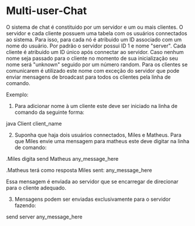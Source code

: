 # Multi-user-Chat

O sistema de chat é constituido por um servidor e um ou mais clientes. O servidor e cada cliente possuem uma tabela com os usuários connectados ao sistema. Para isso, para cada nó é atribuido um ID associado com um nome do usuário. Por padrão o servidor possui ID 1 e nome "server". Cada cliente é atribuido um ID único após connectar ao servidor. Caso nenhum nome seja passado para o cliente no momento de sua inicialização seu nome será "unknown" seguido por um número random. Para os clientes se comunicarem é utilizado este nome com exceção do servidor que pode enviar mensagens de broadcast para todos os clientes pela linha de comando.

Exemplo:

1) Para adicionar nome à um cliente este deve ser iniciado na linha de comando da seguinte forma:

java Client client_name

2) Suponha que haja dois usuários connectados, Miles e Matheus. Para que Miles envie uma mensagem para matheus este deve digitar na linha de comando:

.Miles digita
send Matheus any_message_here

.Matheus terá como resposta
Miles sent: any_message_here

Essa mensagem é enviada ao servidor que se encarregar de direcionar para o cliente adequado.

3) Mensagens podem ser enviadas exclusivamente para o servidor fazendo:

send server any_message_here


